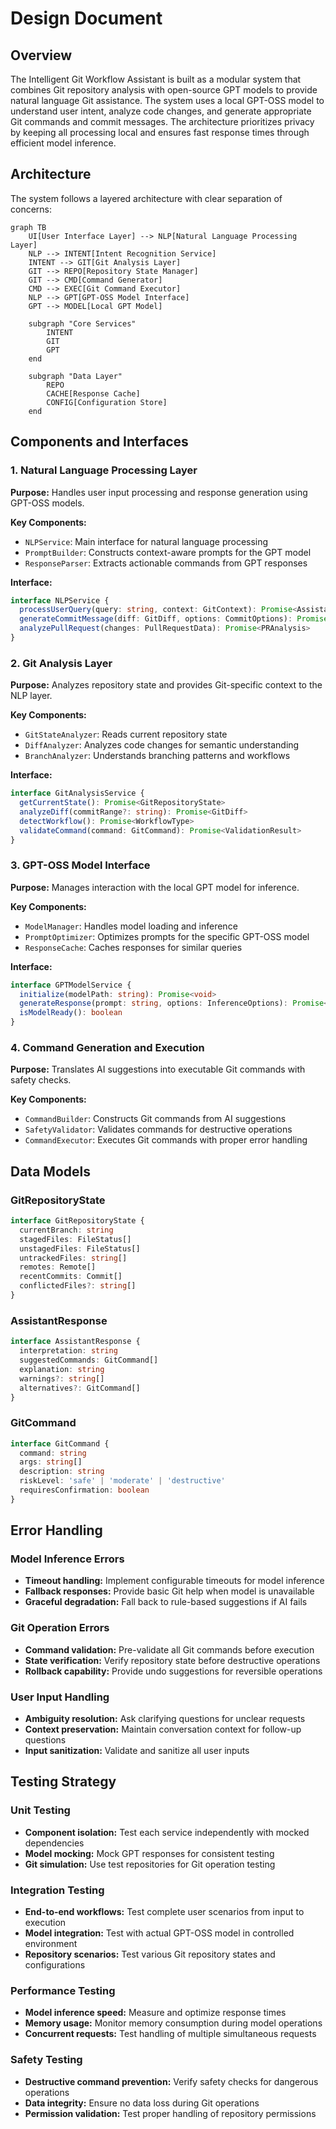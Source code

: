 # Design Document

## Overview

The Intelligent Git Workflow Assistant is built as a modular system that combines Git repository analysis with open-source GPT models to provide natural language Git assistance. The system uses a local GPT-OSS model to understand user intent, analyze code changes, and generate appropriate Git commands and commit messages. The architecture prioritizes privacy by keeping all processing local and ensures fast response times through efficient model inference.

## Architecture

The system follows a layered architecture with clear separation of concerns:

```mermaid
graph TB
    UI[User Interface Layer] --> NLP[Natural Language Processing Layer]
    NLP --> INTENT[Intent Recognition Service]
    INTENT --> GIT[Git Analysis Layer]
    GIT --> REPO[Repository State Manager]
    GIT --> CMD[Command Generator]
    CMD --> EXEC[Git Command Executor]
    NLP --> GPT[GPT-OSS Model Interface]
    GPT --> MODEL[Local GPT Model]
    
    subgraph "Core Services"
        INTENT
        GIT
        GPT
    end
    
    subgraph "Data Layer"
        REPO
        CACHE[Response Cache]
        CONFIG[Configuration Store]
    end
```

## Components and Interfaces

### 1. Natural Language Processing Layer

**Purpose:** Handles user input processing and response generation using GPT-OSS models.

**Key Components:**
- `NLPService`: Main interface for natural language processing
- `PromptBuilder`: Constructs context-aware prompts for the GPT model
- `ResponseParser`: Extracts actionable commands from GPT responses

**Interface:**
```typescript
interface NLPService {
  processUserQuery(query: string, context: GitContext): Promise<AssistantResponse>
  generateCommitMessage(diff: GitDiff, options: CommitOptions): Promise<string>
  analyzePullRequest(changes: PullRequestData): Promise<PRAnalysis>
}
```

### 2. Git Analysis Layer

**Purpose:** Analyzes repository state and provides Git-specific context to the NLP layer.

**Key Components:**
- `GitStateAnalyzer`: Reads current repository state
- `DiffAnalyzer`: Analyzes code changes for semantic understanding
- `BranchAnalyzer`: Understands branching patterns and workflows

**Interface:**
```typescript
interface GitAnalysisService {
  getCurrentState(): Promise<GitRepositoryState>
  analyzeDiff(commitRange?: string): Promise<GitDiff>
  detectWorkflow(): Promise<WorkflowType>
  validateCommand(command: GitCommand): Promise<ValidationResult>
}
```

### 3. GPT-OSS Model Interface

**Purpose:** Manages interaction with the local GPT model for inference.

**Key Components:**
- `ModelManager`: Handles model loading and inference
- `PromptOptimizer`: Optimizes prompts for the specific GPT-OSS model
- `ResponseCache`: Caches responses for similar queries

**Interface:**
```typescript
interface GPTModelService {
  initialize(modelPath: string): Promise<void>
  generateResponse(prompt: string, options: InferenceOptions): Promise<string>
  isModelReady(): boolean
}
```

### 4. Command Generation and Execution

**Purpose:** Translates AI suggestions into executable Git commands with safety checks.

**Key Components:**
- `CommandBuilder`: Constructs Git commands from AI suggestions
- `SafetyValidator`: Validates commands for destructive operations
- `CommandExecutor`: Executes Git commands with proper error handling

## Data Models

### GitRepositoryState
```typescript
interface GitRepositoryState {
  currentBranch: string
  stagedFiles: FileStatus[]
  unstagedFiles: FileStatus[]
  untrackedFiles: string[]
  remotes: Remote[]
  recentCommits: Commit[]
  conflictedFiles?: string[]
}
```

### AssistantResponse
```typescript
interface AssistantResponse {
  interpretation: string
  suggestedCommands: GitCommand[]
  explanation: string
  warnings?: string[]
  alternatives?: GitCommand[]
}
```

### GitCommand
```typescript
interface GitCommand {
  command: string
  args: string[]
  description: string
  riskLevel: 'safe' | 'moderate' | 'destructive'
  requiresConfirmation: boolean
}
```

## Error Handling

### Model Inference Errors
- **Timeout handling:** Implement configurable timeouts for model inference
- **Fallback responses:** Provide basic Git help when model is unavailable
- **Graceful degradation:** Fall back to rule-based suggestions if AI fails

### Git Operation Errors
- **Command validation:** Pre-validate all Git commands before execution
- **State verification:** Verify repository state before destructive operations
- **Rollback capability:** Provide undo suggestions for reversible operations

### User Input Handling
- **Ambiguity resolution:** Ask clarifying questions for unclear requests
- **Context preservation:** Maintain conversation context for follow-up questions
- **Input sanitization:** Validate and sanitize all user inputs

## Testing Strategy

### Unit Testing
- **Component isolation:** Test each service independently with mocked dependencies
- **Model mocking:** Mock GPT responses for consistent testing
- **Git simulation:** Use test repositories for Git operation testing

### Integration Testing
- **End-to-end workflows:** Test complete user scenarios from input to execution
- **Model integration:** Test with actual GPT-OSS model in controlled environment
- **Repository scenarios:** Test various Git repository states and configurations

### Performance Testing
- **Model inference speed:** Measure and optimize response times
- **Memory usage:** Monitor memory consumption during model operations
- **Concurrent requests:** Test handling of multiple simultaneous requests

### Safety Testing
- **Destructive command prevention:** Verify safety checks for dangerous operations
- **Data integrity:** Ensure no data loss during Git operations
- **Permission validation:** Test proper handling of repository permissions